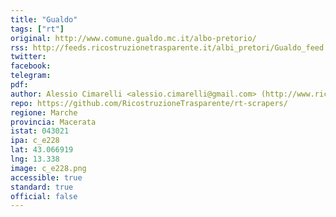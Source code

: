 ```yaml
---
title: "Gualdo"
tags: ["rt"]
original: http://www.comune.gualdo.mc.it/albo-pretorio/
rss: http://feeds.ricostruzionetrasparente.it/albi_pretori/Gualdo_feed.xml
twitter: 
facebook: 
telegram: 
pdf: 
author: Alessio Cimarelli <alessio.cimarelli@gmail.com> (http://www.ricostruzionetrasparente.it)
repo: https://github.com/RicostruzioneTrasparente/rt-scrapers/
regione: Marche
provincia: Macerata
istat: 043021
ipa: c_e228
lat: 43.066919
lng: 13.338
image: c_e228.png
accessible: true
standard: true
official: false
---
```

